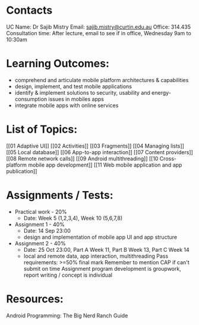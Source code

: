 # Contacts
UC Name: Dr Sajib Mistry
Email: sajib.mistry@curtin.edu.au
Office: 314.435
Consultation time: After lecture, email to see if in office, Wednesday 9am to 10:30am

# Learning Outcomes:
- comprehend and articulate mobile platform architectures & capabilities
- design, implement, and test mobile applications
- identify & implement solutions to security, usability and energy-consumption issues in mobiles apps
- integrate mobile apps with online services
# List of Topics:
[[01 Adaptive UI]]
[[02 Activities]]
[[03 Fragments]]
[[04 Managing lists]]
[[05 Local database]]
[[06 App-to-app interaction]]
[[07 Content providers]]
[[08 Remote network calls]]
[[09 Android multithreading]]
[[10 Cross-platform mobile app development]]
[[11 Web mobile application and app publication]]

# Assignments / Tests:
- Practical work - 20%
	- Date: Week 5 (1,2,3,4), Week 10 (5,6,7,8)
- Assignment 1 - 40%
	- Date: 14 Sep 23:00
	- design and implementation of mobile app UI and app structure
- Assignment 2 - 40%
	- Date: 25 Oct 23:00, Part A Week 11, Part B Week 13, Part C Week 14
	- local and remote data, app interaction, multithreading
Pass requirements: >=50% final mark
Remember to mention CAP if can't submit on time
Assignment program development is groupwork, report writing / concept is individual
# Resources:
Android Programming: The Big Nerd Ranch Guide